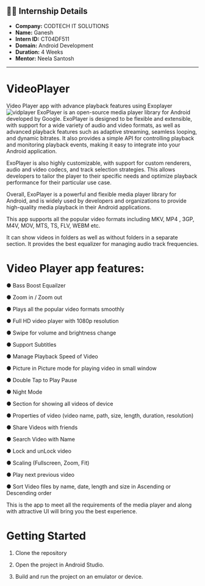 ## 👨‍💻 Internship Details

- **Company:** CODTECH IT SOLUTIONS  
- **Name:** Ganesh  
- **Intern ID:** CT04DF511  
- **Domain:** Android Development  
- **Duration:** 4 Weeks  
- **Mentor:** Neela Santosh  

---


# VideoPlayer
Video Player app with advance playback features using Exoplayer
![vidplayer](https://user-images.githubusercontent.com/66561855/224803799-be5f764a-6765-4c60-8a53-d1adf1ea0056.png)
ExoPlayer is an open-source media player library for Android developed by Google. ExoPlayer is designed to be flexible and extensible, with support for a wide variety of audio and video formats, as well as advanced playback features such as adaptive streaming, seamless looping, and dynamic bitrates. It also provides a simple API for controlling playback and monitoring playback events, making it easy to integrate into your Android application.

ExoPlayer is also highly customizable, with support for custom renderers, audio and video codecs, and track selection strategies. This allows developers to tailor the player to their specific needs and optimize playback performance for their particular use case.

Overall, ExoPlayer is a powerful and flexible media player library for Android, and is widely used by developers and organizations to provide high-quality media playback in their Android applications.

This app supports all the popular video formats including MKV, MP4 , 3GP, M4V, MOV, MTS, TS, FLV, WEBM etc.

It can show videos in folders as well as without folders in a separate section. It provides the best equalizer for managing audio track frequencies.

# Video Player app features:

● Bass Boost Equailzer

● Zoom in / Zoom out

● Plays all the popular video formats smoothly

● Full HD video player with 1080p resolution

● Swipe for volume and brightness change

● Support Subtitles

● Manage Playback Speed of Video

● Picture in Picture mode for playing video in small window

● Double Tap to Play Pause

● Night Mode

● Section for showing all videos of device

● Properties of video (video name, path, size, length, duration, resolution)

● Share Videos with friends

● Search Video with Name

● Lock and unLock video

● Scaling (Fullscreen, Zoom, Fit)

● Play next previous video

● Sort Video files by name, date, length and size in Ascending or Descending order

This is the app to meet all the requirements of the media player and along with attractive UI will bring you the best experience.


# Getting Started

1. Clone the repository

2. Open the project in Android Studio.

3. Build and run the project on an emulator or device.
